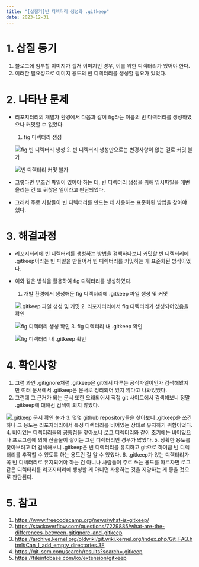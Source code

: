 ```yaml
---
title: "[삽질기]빈 디렉터리 생성과 .gitkeep"
date: 2023-12-31
---
```


# 1. 삽질 동기
  1. 블로그에 첨부할 이미지가 캡쳐 이미지인 경우, 이를 위한 디렉터리가 있어야 한다.
  2. 이러한 필요성으로 이미지 용도의 빈 디렉터리를 생성할 필요가 있었다.

# 2. 나타난 문제
* 리포지터리의 개발자 환경에서 다음과 같이 fig라는 이름의 빈 디렉터리를 생성하였으나 커밋할 수 없었다.
  1. fig 디렉터리 생성
     
  ![fig 빈 디렉터리 생성](https://devshin-91.github.io/fig/hard_work/empty_dir_.gitkeep/empty_dir_problem1.png)
  2. 빈 디렉터리 생성만으로는 변경사항이 없는 걸로 커밋 불가
  
  ![빈 디렉터리 커밋 불가](https://devshin-91.github.io/fig/hard_work/empty_dir_.gitkeep/empty_dir_problem2.png)

* 그렇다면 무조건 파일이 있어야 하는 데, 빈 디렉터리 생성을 위해 임시파일을 매번 올리는 건 또 귀찮은 일이라고 판단되었다.
* 그래서 주로 사람들이 빈 디렉터리를 만드는 데 사용하는 표준화된 방법을 찾아야 했다.

# 3. 해결과정
* 리포지터리에 빈 디렉터리를 생성하는 방법을 검색하다보니 커밋할 빈 디렉터리에 .gitkeep이라는 빈 파일을 만들어서 빈 디렉터리를 커밋하는 게 표준화된 방식이었다.
* 이와 같은 방식을 활용하여 fig 디렉터리를 생성하였다.
  1. 개발 환경에서 생성해둔 fig 디렉터리에 .gitkeep 파일 생성 및 커밋
     
  ![.gitkeep 파일 생성 및 커밋](https://devshin-91.github.io/fig/hard_work/empty_dir_.gitkeep/img_.gitkeep1.png)
  2. 리포지터리에서 fig 디렉터리가 생성되어있음을 확인
  
  ![fig 디렉터리 생성 확인](https://devshin-91.github.io/fig/hard_work/empty_dir_.gitkeep/img_.gitkeep2.png)
  3. fig 디렉터리 내 .gitkeep 확인

  ![fig 디렉터리 내 .gitkeep 확인](https://devshin-91.github.io/fig/hard_work/empty_dir_.gitkeep/img_.gitkeep3.png)

# 4. 확인사항
1. 그럼 과연 .gitignore처럼 .gitkeep은 git에서 다루는 공식파일이인가 검색해봤지만 여러 문서에서 .gitkeep은 문서로 정리되어 있지 않다고 나와있었다.
2. 그런데 그 근거가 되는 문서 또한 오래되어서 직접 git 사이트에서 검색해보니 정말 .gitkeep에 대해선 검색이 되지 않았다.

![.gitkeep 문서 확인 불가](https://devshin-91.github.io/fig/hard_work/empty_dir_.gitkeep/no_doc_.gitkeep.png)
3. 몇몇 github repository들을 찾아보니 .gitkeep을 쓰긴 하나 그 용도는 리포지터리에서 특정 디렉터리를 비어있는 상태로 유지하기 위함이었다.
4. 비어있는 디렉터리들의 공통점을 찾아보니 로그 디렉터리와 같이 초기에는 비어있으나 프로그램에 의해 산출물이 쌓이는 그런 디렉터리인 경우가 많았다.
5. 정확한 용도를 찾아보려고 더 검색해보니 .gitkeep은 빈 디렉터리를 유지하고 git으로 하여금 빈 디렉터리를 추적할 수 있도록 하는 용도란 걸 알 수 있었다.
6. .gitkeep가 있는 디렉터리가 꼭 빈 디렉터리로 유지되어야 하는 건 아니나 사람들이 주로 쓰는 용도를 따르자면 로그같은 디렉터리를 리포지터리에 생성할 게 아니면 사용하는 것을 지양하는 게 좋을 것으로 판단된다.

# 5. 참고
1. https://www.freecodecamp.org/news/what-is-gitkeep/
2. https://stackoverflow.com/questions/7229885/what-are-the-differences-between-gitignore-and-gitkeep
3. https://archive.kernel.org/oldwiki/git.wiki.kernel.org/index.php/Git_FAQ.html#Can_I_add_empty_directories.3F
4. https://git-scm.com/search/results?search=.gitkeep
5. https://fileinfobase.com/ko/extension/gitkeep
